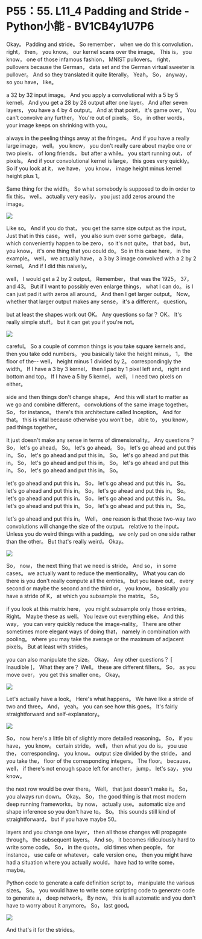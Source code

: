 # P55：55. L11_4 Padding and Stride - Python小能 - BV1CB4y1U7P6

 Okay。 Padding and stride。 So remember， when we do this convolution， right， then， you know。 our kernel scans over the image。 This is， you know， one of those infamous fashion， MNIST pullovers。 right， pullovers because the German， data set and the German virtual sweeter is pullover。 And so they translated it quite literally。 Yeah。 So， anyway， so you have， like。

 a 32 by 32 input image。 And you apply a convolutional with a 5 by 5 kernel。 And you get a 28 by 28 output after one layer。 And after seven layers， you have a 4 by 4 output。 And at that point， it's game over。 You can't convolve any further。 You're out of pixels。 So。 in other words， your image keeps on shrinking with you。

 always in the peeling things away at the fringes。 And if you have a really large image， well。 you know， you don't really care about maybe one or two pixels， of long friends， but after a while。 you start running out， of pixels。 And if your convolutional kernel is large， this goes very quickly。 So if you look at it， we have， you know， image height minus kernel height plus 1。

 Same thing for the width。 So what somebody is supposed to do in order to fix this， well。 actually very easily， you just add zeros around the image。

![](img/24e4388fdc881dee8baa49a2d2635a10_1.png)

 Like so。 And if you do that， you get the same size output as the input。 Just that in this case。 well， you also sum over some garbage， data， which conveniently happen to be zero， so it's not quite。 that bad， but， you know， it's one thing that you could do。 So in this case here， in the example。 well， we actually have， a 3 by 3 image convolved with a 2 by 2 kernel。 And if I did this naively。

 well， I would get a 2 by 2 output。 Remember， that was the 1925， 37， and 43。 But if I want to possibly even enlarge things， what I can do。 is I can just pad it with zeros all around。 And then I get larger output。 Now。 whether that larger output makes any sense， it's a different， question。

 but at least the shapes work out OK。 Any questions so far？ OK。 It's really simple stuff。 but it can get you if you're not。

![](img/24e4388fdc881dee8baa49a2d2635a10_3.png)

 careful。 So a couple of common things is you take square kernels and， then you take odd numbers。 you basically take the height minus， 1， the floor of the-- well， height minus 1 divided by 2。 correspondingly the width。 If I have a 3 by 3 kernel， then I pad by 1 pixel left and。 right and bottom and top。 If I have a 5 by 5 kernel， well， I need two pixels on either。

 side and then things don't change shape。 And this will start to matter as we go and combine different。 convolutions of the same image together。 So， for instance。 there's this architecture called Inception。 And for that。 this is vital because otherwise you won't be， able to， you know， pad things together。

 It just doesn't make any sense in terms of dimensionality。 Any questions？ So， let's go ahead。 So。 let's go ahead。 So， let's go ahead and put this in。 So， let's go ahead and put this in。 So。 let's go ahead and put this in。 So， let's go ahead and put this in。 So。 let's go ahead and put this in。 So， let's go ahead and put this in。 So。

 let's go ahead and put this in。 So， let's go ahead and put this in。 So。 let's go ahead and put this in。 So， let's go ahead and put this in。 So。 let's go ahead and put this in。 So， let's go ahead and put this in。 So。 let's go ahead and put this in。 So， let's go ahead and put this in。 So。

 let's go ahead and put this in。 Well， one reason is that those two-way two convolutions will change the size of the output。 relative to the input。 Unless you do weird things with a padding。 we only pad on one side rather than the other。 But that's really weird。 Okay。



![](img/24e4388fdc881dee8baa49a2d2635a10_5.png)

 So， now， the next thing that we need is stride。 And so， in some cases。 we actually want to reduce the mentionality。 What you can do there is you don't really compute all the entries。 but you leave out， every second or maybe the second and the third or， you know。 basically you have a stride of K， at which you subsample the matrix。 So。

 if you look at this matrix here， you might subsample only those entries。 Right。 Maybe these as well。 You leave out everything else。 And this way， you can very quickly reduce the image-nality。 There are other sometimes more elegant ways of doing that， namely in combination with pooling。 where you may take the average or the maximum of adjacent pixels。 But at least with strides。

 you can also manipulate the size。 Okay。 Any other questions？ [ Inaudible ]， What they are？ Well。 these are different filters。 So， as you move over， you get this smaller one。 Okay。

![](img/24e4388fdc881dee8baa49a2d2635a10_7.png)

 Let's actually have a look。 Here's what happens。 We have like a stride of two and three。 And， yeah。 you can see how this goes。 It's fairly straightforward and self-explanatory。

![](img/24e4388fdc881dee8baa49a2d2635a10_9.png)

 So， now here's a little bit of slightly more detailed reasoning。 So， if you have， you know。 certain stride， well， then what you do is， you use the， corresponding， you know。 output size divided by the stride， and you take the， floor of the corresponding integers。 The floor。 because， well， if there's not enough space left for another， jump， let's say， you know。

 the next row would be over there。 Well， that just doesn't make it。 So， you always run down。 Okay。 So， the good thing is that most modern deep running frameworks， by now， actually use。 automatic size and shape inference so you don't have to。 So。 this sounds still kind of straightforward， but if you have maybe 50。

 layers and you change one layer， then all those changes will propagate through。 the subsequent layers。 And so， it becomes ridiculously hard to write some code。 So， in the quote。 old times when people， for instance， use cafe or whatever， cafe version one。 then you might have had a situation where you actually would， have had to write some， maybe。

 Python code to generate a cafe definition script to， manipulate the various sizes。 So。 you would have to write some scripting code to generate code to generate a， deep network。 By now。 this is all automatic and you don't have to worry about it anymore。 So， last good。



![](img/24e4388fdc881dee8baa49a2d2635a10_11.png)

 And that's it for the strides。
